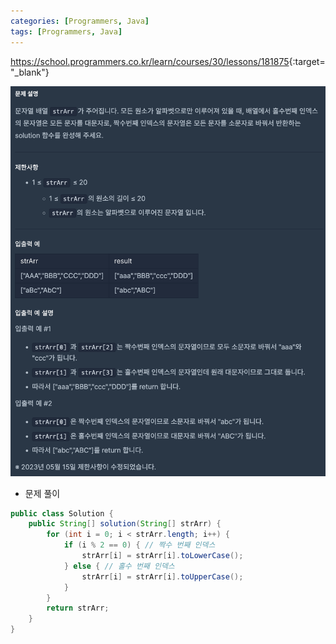 ```yaml
---
categories: [Programmers, Java]
tags: [Programmers, Java] 
---
```


<https://school.programmers.co.kr/learn/courses/30/lessons/181875>{:target="_blank"}

![문제](/assets/img/programmers/java/%EB%B0%B0%EC%97%B4%EC%97%90%EC%84%9C_%EB%AC%B8%EC%9E%90%EC%97%B4_%EB%8C%80%EC%86%8C%EB%AC%B8%EC%9E%90_%EB%B3%80%ED%99%98%ED%95%98%EA%B8%B0.png)

- 문제 풀이

```java
public class Solution {
    public String[] solution(String[] strArr) {
        for (int i = 0; i < strArr.length; i++) {
            if (i % 2 == 0) { // 짝수 번째 인덱스
                strArr[i] = strArr[i].toLowerCase();
            } else { // 홀수 번째 인덱스
                strArr[i] = strArr[i].toUpperCase();
            }
        }
        return strArr;
    }
}
```

